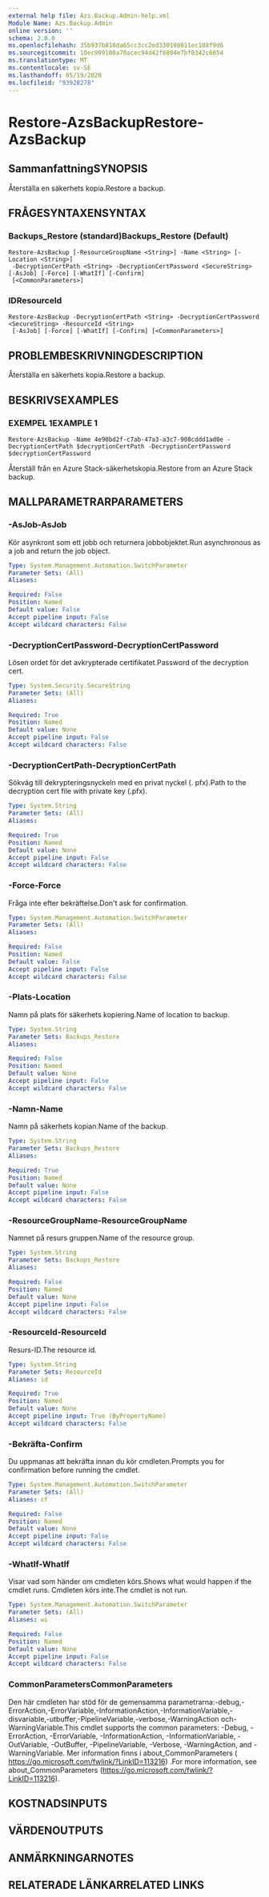 ```yaml
---
external help file: Azs.Backup.Admin-help.xml
Module Name: Azs.Backup.Admin
online version: ''
schema: 2.0.0
ms.openlocfilehash: 35b937b810da65cc3cc2ed330198011ec108f9d6
ms.sourcegitcommit: 10ec909100a70acec94d42f6084e7bf0342c6854
ms.translationtype: MT
ms.contentlocale: sv-SE
ms.lasthandoff: 05/19/2020
ms.locfileid: "93928278"
---
```

# <span data-ttu-id="e29f9-101">Restore-AzsBackup</span><span class="sxs-lookup"><span data-stu-id="e29f9-101">Restore-AzsBackup</span></span>

## <span data-ttu-id="e29f9-102">Sammanfattning</span><span class="sxs-lookup"><span data-stu-id="e29f9-102">SYNOPSIS</span></span>
<span data-ttu-id="e29f9-103">Återställa en säkerhets kopia.</span><span class="sxs-lookup"><span data-stu-id="e29f9-103">Restore a backup.</span></span>

## <span data-ttu-id="e29f9-104">FRÅGESYNTAXEN</span><span class="sxs-lookup"><span data-stu-id="e29f9-104">SYNTAX</span></span>

### <span data-ttu-id="e29f9-105">Backups_Restore (standard)</span><span class="sxs-lookup"><span data-stu-id="e29f9-105">Backups_Restore (Default)</span></span>
```
Restore-AzsBackup [-ResourceGroupName <String>] -Name <String> [-Location <String>]
 -DecryptionCertPath <String> -DecryptionCertPassword <SecureString> [-AsJob] [-Force] [-WhatIf] [-Confirm]
 [<CommonParameters>]
```

### <span data-ttu-id="e29f9-106">ID</span><span class="sxs-lookup"><span data-stu-id="e29f9-106">ResourceId</span></span>
```
Restore-AzsBackup -DecryptionCertPath <String> -DecryptionCertPassword <SecureString> -ResourceId <String>
 [-AsJob] [-Force] [-WhatIf] [-Confirm] [<CommonParameters>]
```

## <span data-ttu-id="e29f9-107">PROBLEMBESKRIVNING</span><span class="sxs-lookup"><span data-stu-id="e29f9-107">DESCRIPTION</span></span>
<span data-ttu-id="e29f9-108">Återställa en säkerhets kopia.</span><span class="sxs-lookup"><span data-stu-id="e29f9-108">Restore a backup.</span></span>

## <span data-ttu-id="e29f9-109">BESKRIVS</span><span class="sxs-lookup"><span data-stu-id="e29f9-109">EXAMPLES</span></span>

### <span data-ttu-id="e29f9-110">EXEMPEL 1</span><span class="sxs-lookup"><span data-stu-id="e29f9-110">EXAMPLE 1</span></span>
```
Restore-AzsBackup -Name 4e90bd2f-c7ab-47a3-a3c7-908cddd1ad0e -DecryptionCertPath $decryptionCertPath -DecryptionCertPassword $decryptionCertPassword
```

<span data-ttu-id="e29f9-111">Återställ från en Azure Stack-säkerhetskopia.</span><span class="sxs-lookup"><span data-stu-id="e29f9-111">Restore from an Azure Stack backup.</span></span>

## <span data-ttu-id="e29f9-112">MALLPARAMETRAR</span><span class="sxs-lookup"><span data-stu-id="e29f9-112">PARAMETERS</span></span>

### <span data-ttu-id="e29f9-113">-AsJob</span><span class="sxs-lookup"><span data-stu-id="e29f9-113">-AsJob</span></span>
<span data-ttu-id="e29f9-114">Kör asynkront som ett jobb och returnera jobbobjektet.</span><span class="sxs-lookup"><span data-stu-id="e29f9-114">Run asynchronous as a job and return the job object.</span></span>

```yaml
Type: System.Management.Automation.SwitchParameter
Parameter Sets: (All)
Aliases:

Required: False
Position: Named
Default value: False
Accept pipeline input: False
Accept wildcard characters: False
```

### <span data-ttu-id="e29f9-115">-DecryptionCertPassword</span><span class="sxs-lookup"><span data-stu-id="e29f9-115">-DecryptionCertPassword</span></span>
<span data-ttu-id="e29f9-116">Lösen ordet för det avkrypterade certifikatet.</span><span class="sxs-lookup"><span data-stu-id="e29f9-116">Password of the decryption cert.</span></span>

```yaml
Type: System.Security.SecureString
Parameter Sets: (All)
Aliases:

Required: True
Position: Named
Default value: None
Accept pipeline input: False
Accept wildcard characters: False
```

### <span data-ttu-id="e29f9-117">-DecryptionCertPath</span><span class="sxs-lookup"><span data-stu-id="e29f9-117">-DecryptionCertPath</span></span>
<span data-ttu-id="e29f9-118">Sökväg till dekrypteringsnyckeln med en privat nyckel (. pfx).</span><span class="sxs-lookup"><span data-stu-id="e29f9-118">Path to the decryption cert file with private key (.pfx).</span></span>

```yaml
Type: System.String
Parameter Sets: (All)
Aliases:

Required: True
Position: Named
Default value: None
Accept pipeline input: False
Accept wildcard characters: False
```

### <span data-ttu-id="e29f9-119">-Force</span><span class="sxs-lookup"><span data-stu-id="e29f9-119">-Force</span></span>
<span data-ttu-id="e29f9-120">Fråga inte efter bekräftelse.</span><span class="sxs-lookup"><span data-stu-id="e29f9-120">Don't ask for confirmation.</span></span>

```yaml
Type: System.Management.Automation.SwitchParameter
Parameter Sets: (All)
Aliases:

Required: False
Position: Named
Default value: False
Accept pipeline input: False
Accept wildcard characters: False
```

### <span data-ttu-id="e29f9-121">-Plats</span><span class="sxs-lookup"><span data-stu-id="e29f9-121">-Location</span></span>
<span data-ttu-id="e29f9-122">Namn på plats för säkerhets kopiering.</span><span class="sxs-lookup"><span data-stu-id="e29f9-122">Name of location to backup.</span></span>

```yaml
Type: System.String
Parameter Sets: Backups_Restore
Aliases:

Required: False
Position: Named
Default value: None
Accept pipeline input: False
Accept wildcard characters: False
```

### <span data-ttu-id="e29f9-123">-Namn</span><span class="sxs-lookup"><span data-stu-id="e29f9-123">-Name</span></span>
<span data-ttu-id="e29f9-124">Namn på säkerhets kopian.</span><span class="sxs-lookup"><span data-stu-id="e29f9-124">Name of the backup.</span></span>

```yaml
Type: System.String
Parameter Sets: Backups_Restore
Aliases:

Required: True
Position: Named
Default value: None
Accept pipeline input: False
Accept wildcard characters: False
```

### <span data-ttu-id="e29f9-125">-ResourceGroupName</span><span class="sxs-lookup"><span data-stu-id="e29f9-125">-ResourceGroupName</span></span>
<span data-ttu-id="e29f9-126">Namnet på resurs gruppen.</span><span class="sxs-lookup"><span data-stu-id="e29f9-126">Name of the resource group.</span></span>

```yaml
Type: System.String
Parameter Sets: Backups_Restore
Aliases:

Required: False
Position: Named
Default value: None
Accept pipeline input: False
Accept wildcard characters: False
```

### <span data-ttu-id="e29f9-127">-ResourceId</span><span class="sxs-lookup"><span data-stu-id="e29f9-127">-ResourceId</span></span>
<span data-ttu-id="e29f9-128">Resurs-ID.</span><span class="sxs-lookup"><span data-stu-id="e29f9-128">The resource id.</span></span>

```yaml
Type: System.String
Parameter Sets: ResourceId
Aliases: id

Required: True
Position: Named
Default value: None
Accept pipeline input: True (ByPropertyName)
Accept wildcard characters: False
```

### <span data-ttu-id="e29f9-129">-Bekräfta</span><span class="sxs-lookup"><span data-stu-id="e29f9-129">-Confirm</span></span>
<span data-ttu-id="e29f9-130">Du uppmanas att bekräfta innan du kör cmdleten.</span><span class="sxs-lookup"><span data-stu-id="e29f9-130">Prompts you for confirmation before running the cmdlet.</span></span>

```yaml
Type: System.Management.Automation.SwitchParameter
Parameter Sets: (All)
Aliases: cf

Required: False
Position: Named
Default value: None
Accept pipeline input: False
Accept wildcard characters: False
```

### <span data-ttu-id="e29f9-131">-WhatIf</span><span class="sxs-lookup"><span data-stu-id="e29f9-131">-WhatIf</span></span>
<span data-ttu-id="e29f9-132">Visar vad som händer om cmdleten körs.</span><span class="sxs-lookup"><span data-stu-id="e29f9-132">Shows what would happen if the cmdlet runs.</span></span>
<span data-ttu-id="e29f9-133">Cmdleten körs inte.</span><span class="sxs-lookup"><span data-stu-id="e29f9-133">The cmdlet is not run.</span></span>

```yaml
Type: System.Management.Automation.SwitchParameter
Parameter Sets: (All)
Aliases: wi

Required: False
Position: Named
Default value: None
Accept pipeline input: False
Accept wildcard characters: False
```

### <span data-ttu-id="e29f9-134">CommonParameters</span><span class="sxs-lookup"><span data-stu-id="e29f9-134">CommonParameters</span></span>
<span data-ttu-id="e29f9-135">Den här cmdleten har stöd för de gemensamma parametrarna:-debug,-ErrorAction,-ErrorVariable,-InformationAction,-InformationVariable,-disvariable,-utbuffer,-PipelineVariable,-verbose,-WarningAction och-WarningVariable.</span><span class="sxs-lookup"><span data-stu-id="e29f9-135">This cmdlet supports the common parameters: -Debug, -ErrorAction, -ErrorVariable, -InformationAction, -InformationVariable, -OutVariable, -OutBuffer, -PipelineVariable, -Verbose, -WarningAction, and -WarningVariable.</span></span> <span data-ttu-id="e29f9-136">Mer information finns i about_CommonParameters ( https://go.microsoft.com/fwlink/?LinkID=113216) .</span><span class="sxs-lookup"><span data-stu-id="e29f9-136">For more information, see about_CommonParameters (https://go.microsoft.com/fwlink/?LinkID=113216).</span></span>

## <span data-ttu-id="e29f9-137">KOSTNADS</span><span class="sxs-lookup"><span data-stu-id="e29f9-137">INPUTS</span></span>

## <span data-ttu-id="e29f9-138">VÄRDEN</span><span class="sxs-lookup"><span data-stu-id="e29f9-138">OUTPUTS</span></span>

## <span data-ttu-id="e29f9-139">ANMÄRKNINGAR</span><span class="sxs-lookup"><span data-stu-id="e29f9-139">NOTES</span></span>

## <span data-ttu-id="e29f9-140">RELATERADE LÄNKAR</span><span class="sxs-lookup"><span data-stu-id="e29f9-140">RELATED LINKS</span></span>
